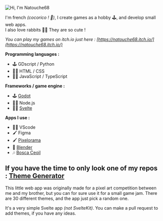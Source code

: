 ![Hi, I'm Natouche68](https://user-images.githubusercontent.com/76491703/186877083-0f7b54e4-3227-4615-88d1-e34adf4c38a0.gif)

I'm french *(cocorico ! 🐓)*, I create games as a hobby 🕹, and develop small web apps.  
I also love rabbits 🐇💖 They are so cute !

*You can play my games on itch.io just here : [https://natouche68.itch.io/](https://natouche68.itch.io/)*

**Programming languages :**
- 🕹 GDscript / Python
- 👨‍💻 HTML / CSS
- 👨‍💻 JavaScript / TypeScript

**Frameworks / game engine :**
- 🕹 [Godot](https://godotengine.org/)
- 👨‍💻 Node.js
- 👨‍💻 [Svelte](https://svelte.dev/)

**Apps I use :**
- 👨‍💻 VScode
- 🖌 Figma
- 🖌 [Pixelorama](https://orama-interactive.itch.io/pixelorama)
- 🔨 [Blender](https://www.blender.org/)
- 🎶 [Bosca Ceoil](https://terrycavanagh.itch.io/bosca-ceoil)

## If you have the time to only look one of my repos : [Theme Generator](https://github.com/Natouche68/theme-generator)

This little web app was originally made for a pixel art competition between me and my brother, but you can for sure use it for a small game jam. There are 30 different themes, and the app just pick a random one.

It's a very simple Svelte app *(not SvelteKit)*. You can make a pull request to add themes, if you have any ideas.
